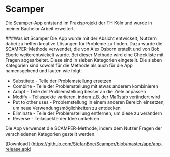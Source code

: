 # Scamper
Die Scamper-App entstand im Praxisprojekt der TH Köln und wurde in meiner Bachelor Arbeit erweitert.

###Was ist Scamper
Die App wurde mit der Absicht entwickelt, Nutzern dabei zu helfen kreative Lösungen für Probleme zu finden. Dazu wurde 
die SCAMPER-Methode verwendet, die von Alex Osborn erstellt und von Bob Eberle weiterentwickelt wurde. Bei dieser Methode wird eine Checkliste mit Fragen abgearbeitet. 
Diese sind in sieben Kategorien eingeteilt. Die sieben Kategorien sind sowohl für die Methode als auch für die App namensgebend und lauten wie folgt:
- Substitute - Teile der Problemstellung ersetzen
- Combine - Teile der Problemstellung mit etwas anderem kombinieren
- Adapt - Teile der Problemstellung besser an die Ziele anpassen 
- Modify - Teilaspekte variieren, indem z.B. der Maßstab verändert wird
- Put to other uses - Problemstellung in einem anderen Bereich einsetzen, um neue Verwendungsmöglichkeiten zu entdecken
- Eliminate - Teile der Problemstellung entfernen, um diese zu verändern
- Reverse - Teilaspekte der Idee umkehren

Die App verwendet die SCAMPER-Methode, indem dem Nutzer Fragen der verschiedenen Kategorien gestellt werden.

[Download] (https://github.com/StefanBoe/Scamper/blob/master/app/app-release.apk)

